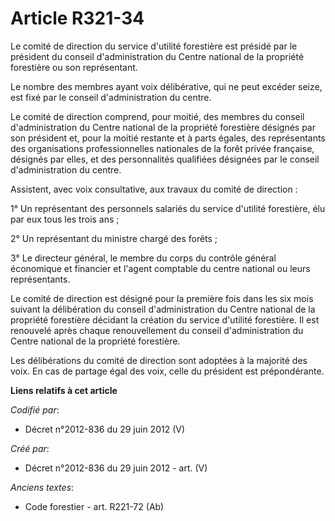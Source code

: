 # Article R321-34

Le comité de direction du service d'utilité forestière est présidé par le président du conseil d'administration du Centre
national de la propriété forestière ou son représentant.

Le nombre des membres ayant voix délibérative, qui ne peut excéder seize, est fixé par le conseil d'administration du centre.

Le comité de direction comprend, pour moitié, des membres du conseil d'administration du Centre national de la propriété
forestière désignés par son président et, pour la moitié restante et à parts égales, des représentants des organisations
professionnelles nationales de la forêt privée française, désignés par elles, et des personnalités qualifiées désignées par
le conseil d'administration du centre.

Assistent, avec voix consultative, aux travaux du comité de direction :

1° Un représentant des personnels salariés du service d'utilité forestière, élu par eux tous les trois ans ;

2° Un représentant du ministre chargé des forêts ;

3° Le directeur général, le membre du corps du contrôle général économique et financier et l'agent comptable du centre
national ou leurs représentants.

Le comité de direction est désigné pour la première fois dans les six mois suivant la délibération du conseil
d'administration du Centre national de la propriété forestière décidant la création du service d'utilité forestière. Il est
renouvelé après chaque renouvellement du conseil d'administration du Centre national de la propriété forestière.

Les délibérations du comité de direction sont adoptées à la majorité des voix. En cas de partage égal des voix, celle du
président est prépondérante.

**Liens relatifs à cet article**

_Codifié par_:

  - Décret n°2012-836 du 29 juin 2012 (V)

_Créé par_:

  - Décret n°2012-836 du 29 juin 2012 - art. (V)

_Anciens textes_:

  - Code forestier - art. R221-72 (Ab)
